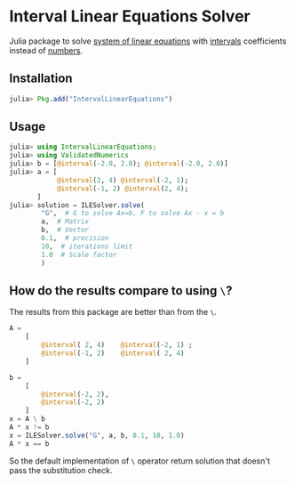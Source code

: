 # Interval Linear Equations Solver

Julia package to solve [system of linear equations](https://en.wikipedia.org/wiki/System_of_linear_equations)
with [intervals](https://en.wikipedia.org/wiki/Interval_(mathematics)) coefficients instead of [numbers](https://en.wikipedia.org/wiki/Number).

## Installation

```julia
julia> Pkg.add("IntervalLinearEquations")
```

## Usage

```julia
julia> using IntervalLinearEquations;
julia> using ValidatedNumerics
julia> b = [@interval(-2.0, 2.0); @interval(-2.0, 2.0)]
julia> a = [
            @interval(2, 4) @interval(-2, 1);
            @interval(-1, 2) @interval(2, 4);
       ]
julia> solution = ILESolver.solve(
        "G",  # G to solve Ax=b, F to solve Ax - x = b
        a,  # Matrix
        b,  # Vector
        0.1,  # precision
        10,  # iterations limit
        1.0  # Scale factor
        )
```

## How do the results compare to using `\`?

The results from this package are better than from the `\`.

```julia
A =
    [
        @interval( 2, 4)    @interval(-2, 1) ;
        @interval(-1, 2)    @interval( 2, 4)
    ]

b =
    [
        @interval(-2, 2),
        @interval(-2, 2)
    ]
x = A \ b
A * x != b
x = ILESolver.solve("G", a, b, 0.1, 10, 1.0)
A * x == b
```

So the default implementation of `\` operator return solution that doesn't pass
the substitution check.
